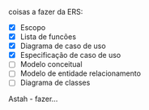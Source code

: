 coisas a fazer da ERS:
- [x] Escopo
- [x] Lista de funcões
- [x] Diagrama de caso de uso
- [x] Especificação de caso de uso
- [ ] Modelo conceitual
- [ ] Modelo de entidade relacionamento
- [ ] Diagrama de classes

Astah - fazer...
